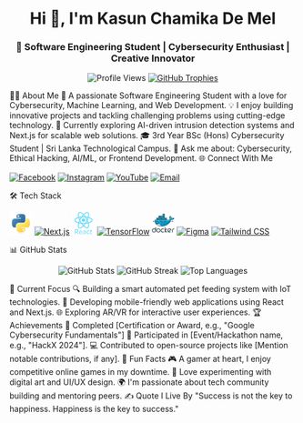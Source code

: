 <h1 align="center">Hi 👋, I'm Kasun Chamika De Mel</h1> <h3 align="center">🚀 Software Engineering Student | Cybersecurity Enthusiast | Creative Innovator</h3> <p align="center"> <img src="https://komarev.com/ghpvc/?username=kasunchamikademel&label=Profile%20views&color=0e75b6&style=flat" alt="Profile Views" /> <a href="https://github.com/ryo-ma/github-profile-trophy"> <img src="https://github-profile-trophy.vercel.app/?username=kasunchamikademel&theme=radical&no-frame=true&margin-w=10" alt="GitHub Trophies" /> </a> </p>
🧑‍💻 About Me
🌟 A passionate Software Engineering Student with a love for Cybersecurity, Machine Learning, and Web Development.
💡 I enjoy building innovative projects and tackling challenging problems using cutting-edge technology.
🔭 Currently exploring AI-driven intrusion detection systems and Next.js for scalable web solutions.
🎓 3rd Year BSc (Hons) Cybersecurity Student | Sri Lanka Technological Campus.
💬 Ask me about: Cybersecurity, Ethical Hacking, AI/ML, or Frontend Development.
🌐 Connect With Me
<p align="left"> <a href="https://fb.com/kasun chamika de mel" target="blank"><img align="center" src="https://img.shields.io/badge/Facebook-1877F2?style=for-the-badge&logo=facebook&logoColor=white" alt="Facebook" /></a> <a href="https://instagram.com/kasun_99" target="blank"><img align="center" src="https://img.shields.io/badge/Instagram-E4405F?style=for-the-badge&logo=instagram&logoColor=white" alt="Instagram" /></a> <a href="https://www.youtube.com/c/kasun chamika" target="blank"><img align="center" src="https://img.shields.io/badge/YouTube-FF0000?style=for-the-badge&logo=youtube&logoColor=white" alt="YouTube" /></a> <a href="mailto:chamikakasun33635@gmail.com"><img align="center" src="https://img.shields.io/badge/Email-D14836?style=for-the-badge&logo=gmail&logoColor=white" alt="Email" /></a> </p>
🛠️ Tech Stack
<p align="left"> <a href="https://www.python.org" target="_blank" rel="noreferrer"><img src="https://raw.githubusercontent.com/devicons/devicon/master/icons/python/python-original.svg" alt="Python" width="40" height="40"/></a> <a href="https://nextjs.org/" target="_blank" rel="noreferrer"><img src="https://cdn.worldvectorlogo.com/logos/nextjs-2.svg" alt="Next.js" width="40" height="40"/></a> <a href="https://reactjs.org/" target="_blank" rel="noreferrer"><img src="https://raw.githubusercontent.com/devicons/devicon/master/icons/react/react-original-wordmark.svg" alt="React" width="40" height="40"/></a> <a href="https://www.tensorflow.org/" target="_blank" rel="noreferrer"><img src="https://www.vectorlogo.zone/logos/tensorflow/tensorflow-icon.svg" alt="TensorFlow" width="40" height="40"/></a> <a href="https://www.docker.com/" target="_blank" rel="noreferrer"><img src="https://raw.githubusercontent.com/devicons/devicon/master/icons/docker/docker-original-wordmark.svg" alt="Docker" width="40" height="40"/></a> <a href="https://www.figma.com/" target="_blank" rel="noreferrer"><img src="https://www.vectorlogo.zone/logos/figma/figma-icon.svg" alt="Figma" width="40" height="40"/></a> <a href="https://tailwindcss.com/" target="_blank" rel="noreferrer"><img src="https://www.vectorlogo.zone/logos/tailwindcss/tailwindcss-icon.svg" alt="Tailwind CSS" width="40" height="40"/></a> <!-- Add more tools as needed --> </p>
📊 GitHub Stats
<p align="center"> <img src="https://github-readme-stats.vercel.app/api?username=kasunchamikademel&show_icons=true&theme=radical" alt="GitHub Stats" /> <img src="https://github-readme-streak-stats.herokuapp.com/?user=kasunchamikademel&theme=radical" alt="GitHub Streak" /> <img src="https://github-readme-stats.vercel.app/api/top-langs?username=kasunchamikademel&show_icons=true&locale=en&layout=compact&theme=radical" alt="Top Languages" /> </p>
🎯 Current Focus
🔍 Building a smart automated pet feeding system with IoT technologies.
📱 Developing mobile-friendly web applications using React and Next.js.
🌐 Exploring AR/VR for interactive user experiences.
🏆 Achievements
🥇 Completed [Certification or Award, e.g., "Google Cybersecurity Fundamentals"]
🌟 Participated in [Event/Hackathon name, e.g., "HackX 2024"].
💻 Contributed to open-source projects like [Mention notable contributions, if any].
🌱 Fun Facts
🎮 A gamer at heart, I enjoy competitive online games in my downtime.
🎨 Love experimenting with digital art and UI/UX design.
🌍 I'm passionate about tech community building and mentoring peers.
✍️ Quote I Live By
"Success is not the key to happiness. Happiness is the key to success."
